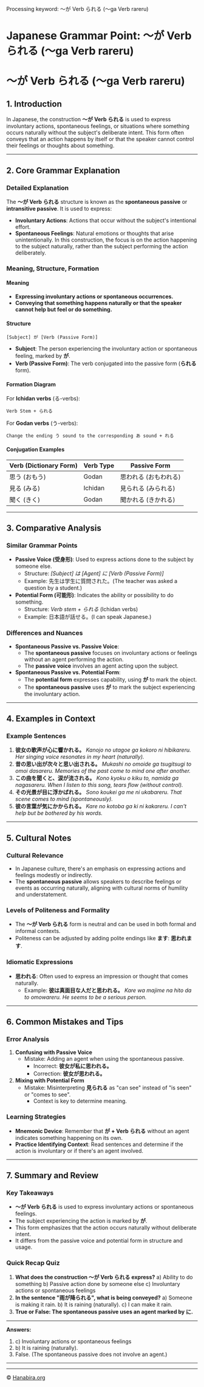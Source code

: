 Processing keyword: ～が Verb られる (〜ga Verb rareru)
# Japanese Grammar Point: ～が Verb られる (〜ga Verb rareru)
# ～が Verb られる (〜ga Verb rareru)
## 1. Introduction
In Japanese, the construction **～が Verb られる** is used to express involuntary actions, spontaneous feelings, or situations where something occurs naturally without the subject's deliberate intent. This form often conveys that an action happens by itself or that the speaker cannot control their feelings or thoughts about something.

---
## 2. Core Grammar Explanation
### Detailed Explanation
The **～が Verb られる** structure is known as the **spontaneous passive** or **intransitive passive**. It is used to express:
- **Involuntary Actions**: Actions that occur without the subject's intentional effort.
- **Spontaneous Feelings**: Natural emotions or thoughts that arise unintentionally.
In this construction, the focus is on the action happening to the subject naturally, rather than the subject performing the action deliberately.
### Meaning, Structure, Formation
#### Meaning
- **Expressing involuntary actions or spontaneous occurrences.**
- **Conveying that something happens naturally or that the speaker cannot help but feel or do something.**
#### Structure
```
[Subject] が [Verb (Passive Form)]
```
- **Subject**: The person experiencing the involuntary action or spontaneous feeling, marked by **が**.
- **Verb (Passive Form)**: The verb conjugated into the passive form (**られる** form).
#### Formation Diagram
For **Ichidan verbs** (る-verbs):
```
Verb Stem + られる
```
For **Godan verbs** (う-verbs):
```
Change the ending う sound to the corresponding あ sound + れる
```
#### Conjugation Examples
| Verb (Dictionary Form) | Verb Type | Passive Form      |
|------------------------|-----------|-------------------|
| 思う (おもう)           | Godan     | 思われる (おもわれる) |
| 見る (みる)             | Ichidan   | 見られる (みられる)   |
| 聞く (きく)             | Godan     | 聞かれる (きかれる)   |
---
## 3. Comparative Analysis
### Similar Grammar Points
- **Passive Voice (受身形)**: Used to express actions done to the subject by someone else.
  - Structure: *[Subject] は [Agent] に [Verb (Passive Form)]*
  - Example: 先生は学生に質問された。(The teacher was asked a question by a student.)
- **Potential Form (可能形)**: Indicates the ability or possibility to do something.
  - Structure: *Verb stem + られる* (Ichidan verbs)
  - Example: 日本語が話せる。(I can speak Japanese.)
### Differences and Nuances
- **Spontaneous Passive vs. Passive Voice**:
  - The **spontaneous passive** focuses on involuntary actions or feelings without an agent performing the action.
  - The **passive voice** involves an agent acting upon the subject.
- **Spontaneous Passive vs. Potential Form**:
  - The **potential form** expresses capability, using **が** to mark the object.
  - The **spontaneous passive** uses **が** to mark the subject experiencing the involuntary action.
---
## 4. Examples in Context
### Example Sentences
1. **彼女の歌声が心に響かれる。**
   *Kanojo no utagoe ga kokoro ni hibikareru.*
   *Her singing voice resonates in my heart (naturally).*
2. **昔の思い出が次々と思い出される。**
   *Mukashi no omoide ga tsugitsugi to omoi dasareru.*
   *Memories of the past come to mind one after another.*
3. **この曲を聞くと、涙が流される。**
   *Kono kyoku o kiku to, namida ga nagasareru.*
   *When I listen to this song, tears flow (without control).*
4. **その光景が目に浮かばれる。**
   *Sono koukei ga me ni ukabareru.*
   *That scene comes to mind (spontaneously).*
5. **彼の言葉が気にかかられる。**
   *Kare no kotoba ga ki ni kakareru.*
   *I can't help but be bothered by his words.*
---
## 5. Cultural Notes
### Cultural Relevance
- In Japanese culture, there's an emphasis on expressing actions and feelings modestly or indirectly.
- The **spontaneous passive** allows speakers to describe feelings or events as occurring naturally, aligning with cultural norms of humility and understatement.
### Levels of Politeness and Formality
- The **～が Verb られる** form is neutral and can be used in both formal and informal contexts.
- Politeness can be adjusted by adding polite endings like **ます**: **思われます**.
### Idiomatic Expressions
- **思われる**: Often used to express an impression or thought that comes naturally.
  - Example: **彼は真面目な人だと思われる。**
    *Kare wa majime na hito da to omowareru.*
    *He seems to be a serious person.*
---
## 6. Common Mistakes and Tips
### Error Analysis
1. **Confusing with Passive Voice**
   - Mistake: Adding an agent when using the spontaneous passive.
     - Incorrect: **彼女が私に思われる。**
     - Correction: **彼女が思われる。**
2. **Mixing with Potential Form**
   - Mistake: Misinterpreting **見られる** as "can see" instead of "is seen" or "comes to see".
     - Context is key to determine meaning.
### Learning Strategies
- **Mnemonic Device**: Remember that **が + Verb られる** without an agent indicates something happening on its own.
- **Practice Identifying Context**: Read sentences and determine if the action is involuntary or if there's an agent involved.
---
## 7. Summary and Review
### Key Takeaways
- **～が Verb られる** is used to express involuntary actions or spontaneous feelings.
- The subject experiencing the action is marked by **が**.
- This form emphasizes that the action occurs naturally without deliberate intent.
- It differs from the passive voice and potential form in structure and usage.
### Quick Recap Quiz
1. **What does the construction ～が Verb られる express?**
   a) Ability to do something
   b) Passive action done by someone else
   c) Involuntary actions or spontaneous feelings
2. **In the sentence "雨が降られる", what is being conveyed?**
   a) Someone is making it rain.
   b) It is raining (naturally).
   c) I can make it rain.
3. **True or False: The spontaneous passive uses an agent marked by に.**
---
**Answers:**
1. c) Involuntary actions or spontaneous feelings
2. b) It is raining (naturally).
3. False. (The spontaneous passive does not involve an agent.)
---


---

© [Hanabira.org](https://hanabira.org)
